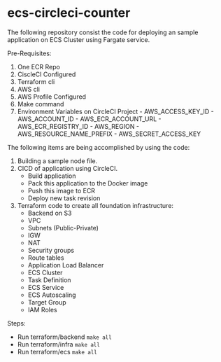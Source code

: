 # ecs-circleci-counter

The following repository consist the code for deploying an sample application on ECS Cluster using Fargate service. 

Pre-Requisites:
1. One ECR Repo
2. CiscleCI Configured
3. Terraform cli
4. AWS cli
5. AWS Profile Configured
6. Make command
7. Environment Variables on CircleCI Project
        - AWS_ACCESS_KEY_ID
        - AWS_ACCOUNT_ID
        - AWS_ECR_ACCOUNT_URL
        - AWS_ECR_REGISTRY_ID
        - AWS_REGION
        - AWS_RESOURCE_NAME_PREFIX
        - AWS_SECRET_ACCESS_KEY

The following items are being accomplished by using the code:

1. Building a sample node file.
2. CICD of application using CircleCI.
    - Build application
    - Pack this application to the Docker image
    - Push this image to ECR
    - Deploy new task revision
3. Terraform code to create all foundation infrastructure:
      - Backend on S3
      - VPC 
      - Subnets (Public-Private)
      - IGW
      - NAT
      - Security groups
      - Route tables
      - Application Load Balancer 
      - ECS Cluster
      - Task Definition
      - ECS Service
      - ECS Autoscaling
      - Target Group
      - IAM Roles

Steps:
- Run terraform/backend `make all`
- Run terraform/infra `make all`
- Run terraform/ecs `make all`
